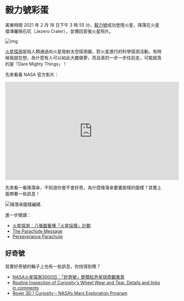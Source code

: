 # 毅力號彩蛋

美東時間 2021 年 2 月 18 日下午 3 時 55 分，[毅力號](https://zh.wikipedia.org/wiki/%E6%AF%85%E5%8A%9B%E5%8F%B7%E7%81%AB%E6%98%9F%E6%8E%A2%E6%B5%8B%E5%99%A8)成功登陸火星，降落在火星傑澤羅隕石坑（Jezero Crater），並傳回首張火星照片。

![img](https://i.imgur.com/2LJm3Wb.png)

[火星探測](https://zh.wikipedia.org/wiki/%E7%81%AB%E6%98%9F%E6%8E%A2%E6%B5%8B)是指人類通過向火星發射太空探測器，對火星進行的科學探測活動。有時候我就在想，為什麼有人可以如此大膽做夢，而且真的一步一步往前走，可能就真的是「Dare Mighty Things」！

先來看看 NASA 官方影片：

<iframe width="560" height="315" src="https://www.youtube.com/embed/4czjS9h4Fpg" frameborder="0" allow="accelerometer; autoplay; clipboard-write; encrypted-media; gyroscope; picture-in-picture" allowfullscreen></iframe>

先來看一看降落傘，不知道你會不會好奇，為什麼降落傘要畫那樣的圖樣？其實上面帶著一些訊息！

![降落傘圖樣編碼](https://i.imgur.com/Qh22qZu.jpg)

進一步閱讀：

- [火星探測：八張圖看懂「火星採樣」計劃](https://www.bbc.com/zhongwen/trad/science-56113297)
- [The Parachute Message](https://github.com/tanyafish/parachute)
- [Perseverance Parachute](https://observablehq.com/@dmadisetti/perseverance-parachute)



## 好奇號

其實好奇號的輪子上也有一些訊息，你找得到嗎？

- [NASA火星探測3000日：「好奇號」飽覽紅色星球奇觀異景](https://www.bbc.com/zhongwen/trad/science-55632120)
- [Routine Inspection of Curiosity's Wheel Wear and Tear. Details and links in comments](https://www.reddit.com/r/curiosityrover/comments/5qtcyr/routine_inspection_of_curiositys_wheel_wear_and/)
- [Rover 3D | Curiosity – NASA’s Mars Exploration Program ](https://mars.nasa.gov/msl/rover-3d/)
